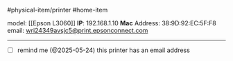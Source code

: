 #physical-item/printer #home-item

model: [[Epson L3060]]
**IP**: 192.168.1.10
**Mac** Address: 38:9D:92:EC:5F:F8
email: wri24349avsjc5@print.epsonconnect.com
___
- [ ] remind me (@2025-05-24) this printer has an email address